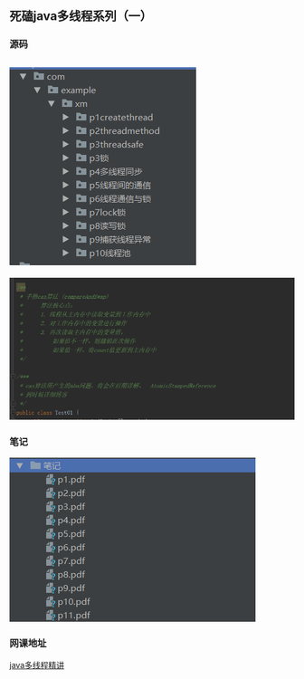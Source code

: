## 死磕java多线程系列（一）

### 源码
![p1](/img/p1.png)
---
![p2](/img/p2.png)

### 笔记
![p3](/img/p3.png)

### 网课地址
[java多线程精讲](https://www.bilibili.com/video/BV1Rv411y7MU?p=147&spm_id_from=pageDriver)

